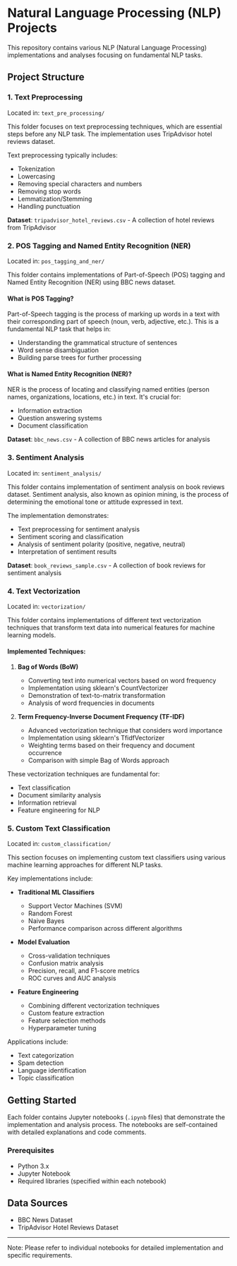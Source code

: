 # Natural Language Processing (NLP) Projects

This repository contains various NLP (Natural Language Processing) implementations and analyses focusing on fundamental NLP tasks.

## Project Structure

### 1. Text Preprocessing
Located in: `text_pre_processing/`

This folder focuses on text preprocessing techniques, which are essential steps before any NLP task. The implementation uses TripAdvisor hotel reviews dataset.

Text preprocessing typically includes:
- Tokenization
- Lowercasing
- Removing special characters and numbers
- Removing stop words
- Lemmatization/Stemming
- Handling punctuation

**Dataset**: `tripadvisor_hotel_reviews.csv` - A collection of hotel reviews from TripAdvisor

### 2. POS Tagging and Named Entity Recognition (NER)
Located in: `pos_tagging_and_ner/`

This folder contains implementations of Part-of-Speech (POS) tagging and Named Entity Recognition (NER) using BBC news dataset.

#### What is POS Tagging?
Part-of-Speech tagging is the process of marking up words in a text with their corresponding part of speech (noun, verb, adjective, etc.). This is a fundamental NLP task that helps in:
- Understanding the grammatical structure of sentences
- Word sense disambiguation
- Building parse trees for further processing

#### What is Named Entity Recognition (NER)?
NER is the process of locating and classifying named entities (person names, organizations, locations, etc.) in text. It's crucial for:
- Information extraction
- Question answering systems
- Document classification

**Dataset**: `bbc_news.csv` - A collection of BBC news articles for analysis

### 3. Sentiment Analysis
Located in: `sentiment_analysis/`

This folder contains implementation of sentiment analysis on book reviews dataset. Sentiment analysis, also known as opinion mining, is the process of determining the emotional tone or attitude expressed in text.

The implementation demonstrates:
- Text preprocessing for sentiment analysis
- Sentiment scoring and classification
- Analysis of sentiment polarity (positive, negative, neutral)
- Interpretation of sentiment results

**Dataset**: `book_reviews_sample.csv` - A collection of book reviews for sentiment analysis

### 4. Text Vectorization
Located in: `vectorization/`

This folder contains implementations of different text vectorization techniques that transform text data into numerical features for machine learning models.

#### Implemented Techniques:
1. **Bag of Words (BoW)**
   - Converting text into numerical vectors based on word frequency
   - Implementation using sklearn's CountVectorizer
   - Demonstration of text-to-matrix transformation
   - Analysis of word frequencies in documents

2. **Term Frequency-Inverse Document Frequency (TF-IDF)**
   - Advanced vectorization technique that considers word importance
   - Implementation using sklearn's TfidfVectorizer
   - Weighting terms based on their frequency and document occurrence
   - Comparison with simple Bag of Words approach

These vectorization techniques are fundamental for:
- Text classification
- Document similarity analysis
- Information retrieval
- Feature engineering for NLP

### 5. Custom Text Classification
Located in: `custom_classification/`

This section focuses on implementing custom text classifiers using various machine learning approaches for different NLP tasks.

Key implementations include:
- **Traditional ML Classifiers**
  - Support Vector Machines (SVM)
  - Random Forest
  - Naive Bayes
  - Performance comparison across different algorithms

- **Model Evaluation**
  - Cross-validation techniques
  - Confusion matrix analysis
  - Precision, recall, and F1-score metrics
  - ROC curves and AUC analysis

- **Feature Engineering**
  - Combining different vectorization techniques
  - Custom feature extraction
  - Feature selection methods
  - Hyperparameter tuning

Applications include:
- Text categorization
- Spam detection
- Language identification
- Topic classification

## Getting Started

Each folder contains Jupyter notebooks (`.ipynb` files) that demonstrate the implementation and analysis process. The notebooks are self-contained with detailed explanations and code comments.

### Prerequisites
- Python 3.x
- Jupyter Notebook
- Required libraries (specified within each notebook)

## Data Sources
- BBC News Dataset
- TripAdvisor Hotel Reviews Dataset

---
Note: Please refer to individual notebooks for detailed implementation and specific requirements.
